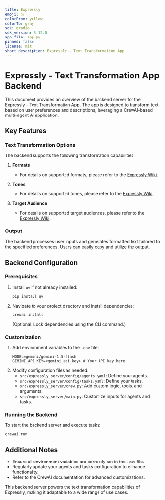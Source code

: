 ```yaml
---
title: Expressly
emoji: 📉
colorFrom: yellow
colorTo: gray
sdk: gradio
sdk_version: 5.12.0
app_file: app.py
pinned: false
license: mit
short_description: Expressly - Text Transformation App
---
```


# Expressly - Text Transformation App Backend

This document provides an overview of the backend server for the Expressly - Text Transformation App. The app is designed to transform text based on user preferences and descriptions, leveraging a CrewAI-based multi-agent AI application.

## Key Features

### Text Transformation Options
The backend supports the following transformation capabilities:
1. **Formats**
   - For details on supported formats, please refer to the [Expressly Wiki](https://github.com/DeepakPant93/expressly/wiki).

2. **Tones**
   - For details on supported tones, please refer to the [Expressly Wiki](https://github.com/DeepakPant93/expressly/wiki).

3. **Target Audience**
   - For details on supported target audiences, please refer to the [Expressly Wiki](https://github.com/DeepakPant93/expressly/wiki).

### Output
The backend processes user inputs and generates formatted text tailored to the specified preferences. Users can easily copy and utilize the output.

## Backend Configuration

### Prerequisites
1. Install `uv` if not already installed:
   ```bash
   pip install uv
   ```
2. Navigate to your project directory and install dependencies:
   ```bash
   crewai install
   ```
   (Optional: Lock dependencies using the CLI command.)

### Customization
1. Add environment variables to the `.env` file:
   ```plaintext
   MODEL=gemini/gemini-1.5-flash
   GEMINI_API_KEY=<gemini_api_key> # Your API key here
   ```
2. Modify configuration files as needed:
   - `src/expressly_server/config/agents.yaml`: Define your agents.
   - `src/expressly_server/config/tasks.yaml`: Define your tasks.
   - `src/expressly_server/crew.py`: Add custom logic, tools, and arguments.
   - `src/expressly_server/main.py`: Customize inputs for agents and tasks.

### Running the Backend
To start the backend server and execute tasks:
```bash
crewai run
```

## Additional Notes
- Ensure all environment variables are correctly set in the `.env` file.
- Regularly update your agents and tasks configuration to enhance functionality.
- Refer to the CrewAI documentation for advanced customizations.

This backend server powers the text transformation capabilities of Expressly, making it adaptable to a wide range of use cases.

